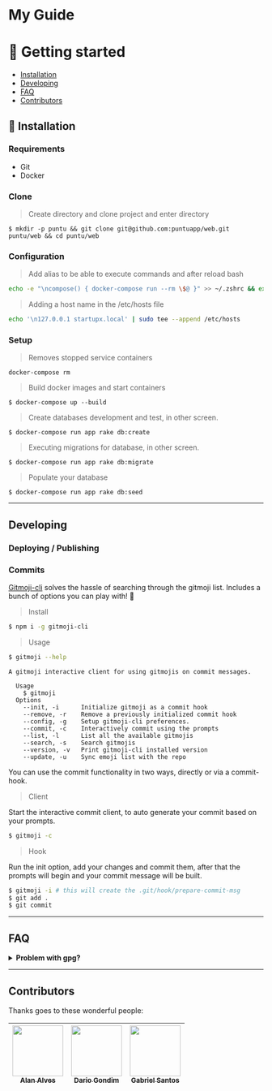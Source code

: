 # My Guide

# :book: Getting started

- [Installation](#installation)
- [Developing](#developing)
- [FAQ](#faq)
- [Contributors](#contributors)

## :floppy_disk: Installation

### Requirements

* Git
* Docker

### Clone

> Create directory and clone project and enter directory

```shell
$ mkdir -p puntu && git clone git@github.com:puntuapp/web.git puntu/web && cd puntu/web
```

### Configuration

> Add alias to be able to execute commands and after reload bash

```bash
echo -e "\ncompose() { docker-compose run --rm \$@ }" >> ~/.zshrc && exec zsh
```

> Adding a host name in the /etc/hosts file

```bash
echo '\n127.0.0.1 startupx.local' | sudo tee --append /etc/hosts
```

### Setup

> Removes stopped service containers

```shell
docker-compose rm
```

> Build docker images and start containers

```shell
$ docker-compose up --build
```

> Create databases development and test, in other screen.

```shell
$ docker-compose run app rake db:create
```

> Executing migrations for database, in other screen.

```shell
$ docker-compose run app rake db:migrate
```

> Populate your database

```shell
$ docker-compose run app rake db:seed
```

---

## Developing

### Deploying / Publishing

### Commits

[Gitmoji-cli](https://github.com/carloscuesta/gitmoji-cli) solves the hassle of searching through the gitmoji list. Includes a bunch of options you can play with! :tada:

> Install

```bash
$ npm i -g gitmoji-cli
```

> Usage

```bash
$ gitmoji --help
```

```
A gitmoji interactive client for using gitmojis on commit messages.

  Usage
    $ gitmoji
  Options
    --init, -i      Initialize gitmoji as a commit hook
    --remove, -r    Remove a previously initialized commit hook
    --config, -g    Setup gitmoji-cli preferences.
    --commit, -c    Interactively commit using the prompts
    --list, -l      List all the available gitmojis
    --search, -s    Search gitmojis
    --version, -v   Print gitmoji-cli installed version
    --update, -u    Sync emoji list with the repo
```

You can use the commit functionality in two ways, directly or via a commit-hook.

> Client

Start the interactive commit client, to auto generate your commit based on your prompts.

```bash
$ gitmoji -c
```

> Hook

Run the init option, add your changes and commit them, after that the prompts will begin and your commit message will be built.

```bash
$ gitmoji -i # this will create the .git/hook/prepare-commit-msg
$ git add .
$ git commit
```
---

## FAQ

<details>
<summary><b>Problem with gpg?</b></summary><br>

[Generating a GPG key](https://help.github.com/articles/generating-a-new-gpg-key/)

</details>


---

## Contributors

Thanks goes to these wonderful people:

<!-- ALL-CONTRIBUTORS-LIST:START - Do not remove or modify this section -->
<!-- prettier-ignore -->
| [<img src="https://avatars.githubusercontent.com/u/606570?v=3" width="100px;"/><br /><sub><b>Alan Alves</b></sub>](#)<br /> | [<img src="https://avatars.githubusercontent.com/u/23459234?v=3" width="100px;"/><br /><sub><b>Dario Gondim</b></sub>](#)<br /> | [<img src="https://avatars.githubusercontent.com/u/16357134?v=3" width="100px;"/><br /><sub><b>Gabriel Santos</b></sub>](#)<br /> |
| :-------------------------------------------------------------------------------------------------------------------------: | :-----------------------------------------------------------------------------------------------------------------------------: | :-------------------------------------------------------------------------------------------------------------------------------: |
<!-- ALL-CONTRIBUTORS-LIST:END -->


